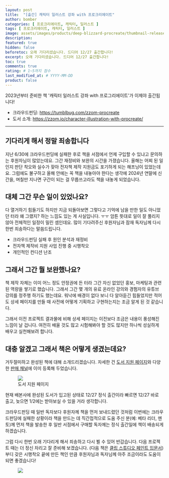 ```yaml
---
layout: post
title:  "[출간] 캐릭터 일러스트 강좌 with 프로크리에이트"
author: bomber
categories: [ 프로크리에이트, 캐릭터, 일러스트 ]
tags: [ 프로크리에이트, 캐릭터, 일러스트 ]
image: assets/images/products/deep-blizzard-procreate/thumbnail-release.png
description: 
featured: true
hidden: false
beforetoc: 오래 기다리셨습니다. 드디어 12/27 출간합니다!
excerpt: 오래 기다리셨습니다. 드디어 12/27 출간합니다!
toc: true
comments: true
rating: # 1~5까지 점수
last_modified_at: # YYYY-MM-DD
product: false
---
```


<div class="note">
    <p>2023년부터 준비한 책 '캐릭터 일러스트 강좌 with 프로그리에이트'가 이제야 출간됩니다!</p>
    <ul>
        <li>크라우드펀딩: <a href="https://tumblbug.com/zzom-procreate" target="_blank">https://tumblbug.com/zzom-procreate</a></li>
        <li>도서 소개: <a href="https://zzom.io/character-illustration-with-procreate/" target="_blank">https://zzom.io/character-illustration-with-procreate/</a></li>
    </ul>   
</div>

---

## 기다리게 해서 정말 죄송합니다

지난 6/30에 크라우드펀딩에 실패한 후로 책을 서점에서 언제 구입할 수 있냐고 문의하는 후원자님이 많았는데요. 그간 재정비와 보완의 시간을 가졌습니다. 올해는 어찌 된 일인지 판단 착오와 실수가 잦아 전자책 제작 지원금도 포기하게 되는 해프닝이 있었는데요. 그럼에도 불구하고 올해 안에는 꼭 책을 내놓아야 한다는 생각에 2024년 연말에 신간을, 며칠만 지나면 구간이 되는 걸 무릅쓰고라도 책을 내놓게 되었습니다. 

## 대체 그간 무슨 일이 있었나요?

다 열거하기 힘들기도 하지만 지금 되돌아보면 그렇다고 기억에 남을 만한 일도 아니었던 터라 왜 그랬지? 하는 느낌도 있는 게 사실입니다. ㅜㅜ 암튼 뜻대로 일이 잘 풀리지 않아 전체적인 일정이 밀린 셈인데요. 많이 기다려주신 후원자님과 잠재 독자님께 다시 한번 죄송하다는 말씀드립니다.

* 크라우드펀딩 실패 후 원인 분석과 재정비
* 전자책 제작비 지원 사업 진행 중 시행착오
* 개인적인 컨디션 난조

## 그래서 그간 뭘 보완했나요?

책 제작 자체는 이미 어느 정도 안정권에 든 터라 그간 자신 없었던 홍보, 마케팅과 관련된 역량을 쌓기로 했습니다. 
그래서 그간 몇 개의 유료 온라인 강의와 경험자의 유튜브 강의를 정주행 하기도 했는데요. 
워낙에 배경이 없다 보니 다 알아듣긴 힘들었지만 적어도 상세 페이지를 만들 때 사전에 어떻게 기획하고 구현하는지는 조금 알게 된 것 같습니다. 

그래서 이전 프로젝트 결과물에 비해 상세 페이지는 이전보다 조금은 내용이 풍성해진 느낌이 날 겁니다.
여전히 배울 것도 많고 시험해봐야 할 것도 많지만 하나씩 성실하게 배우고 실천해보려 합니다. 

## 대충 알겠고 그래서 책은 어떻게 생겼는데요?

거두절미하고 완성된 책에 대해 소개드리겠습니다. 
자세한 건 <a href="https://zzom.io/character-illustration-with-procreate/" target="_blank">도서 지원 페이지</a>와 다양한 <a href="https://zzom.io/character-illustration-with-procreate/shop/" target="_blank">판매 채널</a>에 이미 등록해 두었습니다.


<div class="row">
    <div class="col ml-auto">
    <figure>
    <a href="https://zzom.io/character-illustration-with-procreate/" target="_blank">
    <img class="rounded" src="{{ site.baseurl }}/assets/images/products/deep-blizzard-procreate/book-support-page.png" alter="">
    </a>
    <figcaption>도서 지원 페이지</figcaption>
    </figure>
    </div>
</div>

현재 배본사에 완성된 도서가 입고된 상태로 12/27 정식 출간이라 빠르면 12/27 바로 출고, 늦으면 1/2에는 받아보실 수 있을 거라 생각합니다.

크라우드펀딩 때 일반 독자보다 후원자께 책을 먼저 보내드렸던 것처럼 이번에는 크라우드펀딩에 실패한 상황이라 책을 만드는 데 직간접적으로 도움 주신 분(예: 베타 리더, 멘토)께 먼저 책을 발송한 후 일반 서점에서 구매할 독자께는 정식 출간일에 책이 배송되게 하겠습니다.

그럼 다시 한번 오래 기다리게 해서 죄송하고 다시 뵐 수 있어 반갑습니다.
다음 프로젝트 때는 더 정신 차리고 잘 준비해 보겠습니다. (다음 책은 <a href="https://amzn.asia/d/5fH2NpZ" target="_blank">클립 스튜디오 페인트 입문서</a>)
부디 갖은 시행착오 끝에 만든 책인 만큼 후원자님과 독자님께 아주 조금이라도 도움이 되면 좋겠습니다!

<figure>
<img class="medium" src="{{ site.baseurl }}/assets/images/zzom-banner.jpg" alter="present">
</figure>